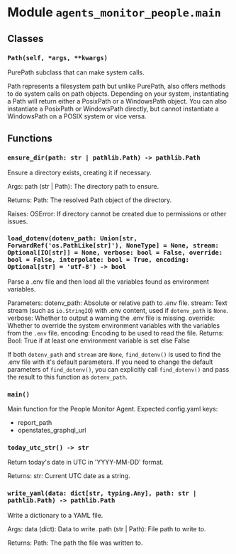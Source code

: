 # Module `agents_monitor_people.main`

## Classes

### `Path(self, *args, **kwargs)`

PurePath subclass that can make system calls.

Path represents a filesystem path but unlike PurePath, also offers
methods to do system calls on path objects. Depending on your system,
instantiating a Path will return either a PosixPath or a WindowsPath
object. You can also instantiate a PosixPath or WindowsPath directly,
but cannot instantiate a WindowsPath on a POSIX system or vice versa.

## Functions

### `ensure_dir(path: str | pathlib.Path) -> pathlib.Path`

Ensure a directory exists, creating it if necessary.

Args:
    path (str | Path): The directory path to ensure.

Returns:
    Path: The resolved Path object of the directory.

Raises:
    OSError: If directory cannot be created due to permissions or other issues.

### `load_dotenv(dotenv_path: Union[str, ForwardRef('os.PathLike[str]'), NoneType] = None, stream: Optional[IO[str]] = None, verbose: bool = False, override: bool = False, interpolate: bool = True, encoding: Optional[str] = 'utf-8') -> bool`

Parse a .env file and then load all the variables found as environment variables.

Parameters:
    dotenv_path: Absolute or relative path to .env file.
    stream: Text stream (such as `io.StringIO`) with .env content, used if
        `dotenv_path` is `None`.
    verbose: Whether to output a warning the .env file is missing.
    override: Whether to override the system environment variables with the variables
        from the `.env` file.
    encoding: Encoding to be used to read the file.
Returns:
    Bool: True if at least one environment variable is set else False

If both `dotenv_path` and `stream` are `None`, `find_dotenv()` is used to find the
.env file with it's default parameters. If you need to change the default parameters
of `find_dotenv()`, you can explicitly call `find_dotenv()` and pass the result
to this function as `dotenv_path`.

### `main()`

Main function for the People Monitor Agent.
Expected config.yaml keys:
- report_path
- openstates_graphql_url

### `today_utc_str() -> str`

Return today's date in UTC in 'YYYY-MM-DD' format.

Returns:
    str: Current UTC date as a string.

### `write_yaml(data: dict[str, typing.Any], path: str | pathlib.Path) -> pathlib.Path`

Write a dictionary to a YAML file.

Args:
    data (dict): Data to write.
    path (str | Path): File path to write to.

Returns:
    Path: The path the file was written to.
